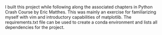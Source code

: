 I built this project while following along the associated chapters in Python Crash Course by Eric Matthes. This was mainly an exercise for familiarizing myself with vim and introductory capabilities of matplotlib. The requirements.txt file can be used to create a conda environment and lists all dependencies for the project. 
